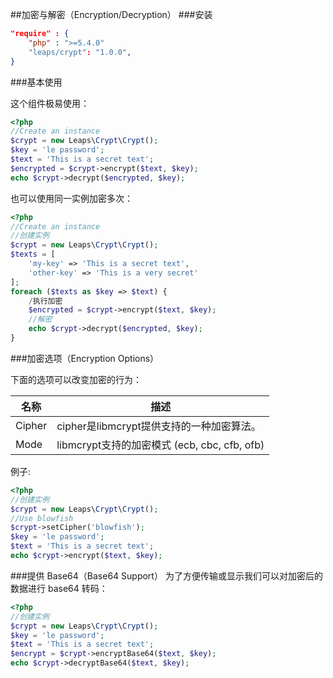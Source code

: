##加密与解密（Encryption/Decryption）
###安装
```json
"require" : {
    "php" : ">=5.4.0"
    "leaps/crypt": "1.0.0",
}
```
###基本使用

这个组件极易使用：

```php
<?php
//Create an instance
$crypt = new Leaps\Crypt\Crypt();
$key = 'le password';
$text = 'This is a secret text';
$encrypted = $crypt->encrypt($text, $key);
echo $crypt->decrypt($encrypted, $key);
```

也可以使用同一实例加密多次：

```php
<?php
//Create an instance
//创建实例
$crypt = new Leaps\Crypt\Crypt();
$texts = [
    'my-key' => 'This is a secret text',
    'other-key' => 'This is a very secret'
];
foreach ($texts as $key => $text) {
    /执行加密
    $encrypted = $crypt->encrypt($text, $key);
    //解密
    echo $crypt->decrypt($encrypted, $key);
}
```

###加密选项（Encryption Options）

下面的选项可以改变加密的行为：

|  名称 | 描述  |
| ------------ | ------------ |
|  Cipher | cipher是libmcrypt提供支持的一种加密算法。  |
|  Mode |  libmcrypt支持的加密模式 (ecb, cbc, cfb, ofb) |

例子:
```php
<?php
//创建实例
$crypt = new Leaps\Crypt\Crypt();
//Use blowfish
$crypt->setCipher('blowfish');
$key = 'le password';
$text = 'This is a secret text';
echo $crypt->encrypt($text, $key);
```

###提供 Base64（Base64 Support）
为了方便传输或显示我们可以对加密后的数据进行 base64 转码：

```php
<?php
//创建实例
$crypt = new Leaps\Crypt\Crypt();
$key = 'le password';
$text = 'This is a secret text';
$encrypt = $crypt->encryptBase64($text, $key);
echo $crypt->decryptBase64($text, $key);
```